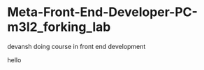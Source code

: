 # Meta-Front-End-Developer-PC-m3l2_forking_lab
devansh
doing course in front end development 


hello